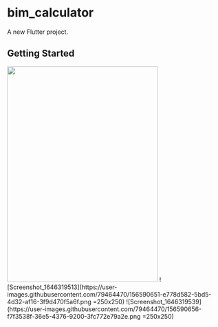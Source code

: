 # bim_calculator

A new Flutter project.

## Getting Started

<img src= https://user-images.githubusercontent.com/79464470/156590638-1d17e1dc-bb0a-4a7e-ba47-7c869f9692e2.png width="350" height="500"/>
![Screenshot_1646319513](https://user-images.githubusercontent.com/79464470/156590651-e778d582-5bd5-4d32-af16-3f9d470f5a6f.png =250x250)
![Screenshot_1646319539](https://user-images.githubusercontent.com/79464470/156590656-f7f3538f-36e5-4376-9200-3fc772e79a2e.png =250x250)
